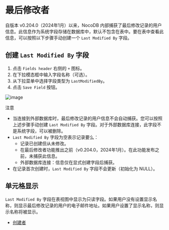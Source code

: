# 最后修改者

自版本 v0.204.0（2024年1月）以来，NocoDB 内部捕获了最后修改记录的用户信息。此信息作为系统字段存储在数据库中，默认不包含在表中。要在表中查看此信息，可以按照以下步骤手动创建一个 `Last Modified By` 字段。

## 创建 `Last Modified By` 字段

1. 点击 `Fields header` 右侧的 `+` 图标。
2. 在下拉模态框中输入字段名称（可选）。
3. 从下拉菜单中选择字段类型为 `LastModifiedBy`。
4. 点击 `Save Field` 按钮。

![image](https://docs.nocodb.com/assets/images/last-modified-by-0d4c173ec1213bbad45123371f32f4b7.png)

注意

- 当连接到外部数据库时，最后修改记录的用户信息不会自动捕获。您可以按照上述步骤手动创建 `Last Modified By` 字段。对于外部数据库连接，此字段不是系统字段，可以被删除。
- `Last Modified By` 字段为空表示记录要么：
    - 记录已创建但从未修改。
    - 在最后修改者功能推出之前（v0.204.0，2024年1月）。在此功能发布之前，未捕获此信息。
    - 外部数据库连接：信息仅在显式创建字段后捕获。
- 在记录首次创建时，`Last Modified By` 字段不会更新（初始化为 NULL）。

## 单元格显示

`Last Modified By` 字段在表视图中显示为只读字段。如果用户没有设置显示名称，则显示最后修改记录的用户的电子邮件地址。如果用户设置了显示名称，则显示名称将被显示。

- [创建者](https://docs.nocodb.com/fields/field-types/user-based/created-by)